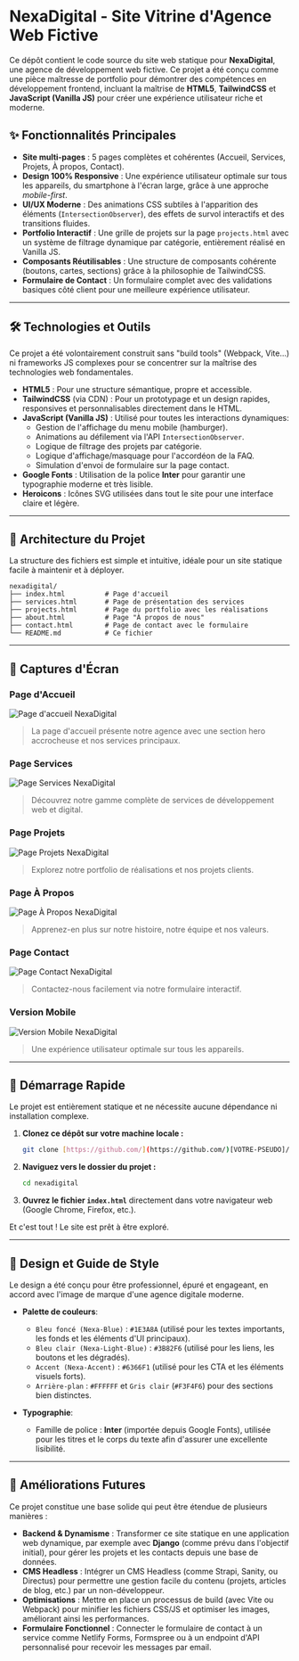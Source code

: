# NexaDigital - Site Vitrine d'Agence Web Fictive

Ce dépôt contient le code source du site web statique pour **NexaDigital**, une agence de développement web fictive. Ce projet a été conçu comme une pièce maîtresse de portfolio pour démontrer des compétences en développement frontend, incluant la maîtrise de **HTML5**, **TailwindCSS** et **JavaScript (Vanilla JS)** pour créer une expérience utilisateur riche et moderne.


## ✨ Fonctionnalités Principales

* **Site multi-pages** : 5 pages complètes et cohérentes (Accueil, Services, Projets, À propos, Contact).
* **Design 100% Responsive** : Une expérience utilisateur optimale sur tous les appareils, du smartphone à l'écran large, grâce à une approche *mobile-first*.
* **UI/UX Moderne** : Des animations CSS subtiles à l'apparition des éléments (`IntersectionObserver`), des effets de survol interactifs et des transitions fluides.
* **Portfolio Interactif** : Une grille de projets sur la page `projects.html` avec un système de filtrage dynamique par catégorie, entièrement réalisé en Vanilla JS.
* **Composants Réutilisables** : Une structure de composants cohérente (boutons, cartes, sections) grâce à la philosophie de TailwindCSS.
* **Formulaire de Contact** : Un formulaire complet avec des validations basiques côté client pour une meilleure expérience utilisateur.

---

## 🛠️ Technologies et Outils

Ce projet a été volontairement construit sans "build tools" (Webpack, Vite...) ni frameworks JS complexes pour se concentrer sur la maîtrise des technologies web fondamentales.

* **HTML5** : Pour une structure sémantique, propre et accessible.
* **TailwindCSS** (via CDN) : Pour un prototypage et un design rapides, responsives et personnalisables directement dans le HTML.
* **JavaScript (Vanilla JS)** : Utilisé pour toutes les interactions dynamiques:
    * Gestion de l'affichage du menu mobile (hamburger).
    * Animations au défilement via l'API `IntersectionObserver`.
    * Logique de filtrage des projets par catégorie.
    * Logique d'affichage/masquage pour l'accordéon de la FAQ.
    * Simulation d'envoi de formulaire sur la page contact.
* **Google Fonts** : Utilisation de la police **Inter** pour garantir une typographie moderne et très lisible.
* **Heroicons** : Icônes SVG utilisées dans tout le site pour une interface claire et légère.

---

## 📂 Architecture du Projet

La structure des fichiers est simple et intuitive, idéale pour un site statique facile à maintenir et à déployer.

```
nexadigital/
├── index.html          # Page d'accueil
├── services.html       # Page de présentation des services
├── projects.html       # Page du portfolio avec les réalisations
├── about.html          # Page "À propos de nous"
├── contact.html        # Page de contact avec le formulaire
└── README.md           # Ce fichier
```

---

## 📸 Captures d'Écran

### Page d'Accueil
![Page d'accueil NexaDigital](images/homepage.png)
> La page d'accueil présente notre agence avec une section hero accrocheuse et nos services principaux.

### Page Services
![Page Services NexaDigital](images/services.png)
> Découvrez notre gamme complète de services de développement web et digital.

### Page Projets
![Page Projets NexaDigital](images/projects.png)
> Explorez notre portfolio de réalisations et nos projets clients.

### Page À Propos
![Page À Propos NexaDigital](images/about.png)
> Apprenez-en plus sur notre histoire, notre équipe et nos valeurs.

### Page Contact
![Page Contact NexaDigital](images/contact.png)
> Contactez-nous facilement via notre formulaire interactif.

### Version Mobile
![Version Mobile NexaDigital](images/mobile.png)
> Une expérience utilisateur optimale sur tous les appareils.

---

## 🏁 Démarrage Rapide

Le projet est entièrement statique et ne nécessite aucune dépendance ni installation complexe.

1.  **Clonez ce dépôt sur votre machine locale :**
    ```bash
    git clone [https://github.com/](https://github.com/)[VOTRE-PSEUDO]/[NOM-DU-DEPOT].git
    ```

2.  **Naviguez vers le dossier du projet :**
    ```bash
    cd nexadigital
    ```

3.  **Ouvrez le fichier `index.html`** directement dans votre navigateur web (Google Chrome, Firefox, etc.).

Et c'est tout ! Le site est prêt à être exploré.

---

## 🎨 Design et Guide de Style

Le design a été conçu pour être professionnel, épuré et engageant, en accord avec l'image de marque d'une agence digitale moderne.

* **Palette de couleurs**:
    * `Bleu foncé (Nexa-Blue)` : `#1E3A8A` (utilisé pour les textes importants, les fonds et les éléments d'UI principaux).
    * `Bleu clair (Nexa-Light-Blue)` : `#3B82F6` (utilisé pour les liens, les boutons et les dégradés).
    * `Accent (Nexa-Accent)` : `#6366F1` (utilisé pour les CTA et les éléments visuels forts).
    * `Arrière-plan` : `#FFFFFF` et `Gris clair` (`#F3F4F6`) pour des sections bien distinctes.

* **Typographie**:
    * Famille de police : **Inter** (importée depuis Google Fonts), utilisée pour les titres et le corps du texte afin d'assurer une excellente lisibilité.

---

## 🔮 Améliorations Futures

Ce projet constitue une base solide qui peut être étendue de plusieurs manières :

* **Backend & Dynamisme** : Transformer ce site statique en une application web dynamique, par exemple avec **Django** (comme prévu dans l'objectif initial), pour gérer les projets et les contacts depuis une base de données.
* **CMS Headless** : Intégrer un CMS Headless (comme Strapi, Sanity, ou Directus) pour permettre une gestion facile du contenu (projets, articles de blog, etc.) par un non-développeur.
* **Optimisations** : Mettre en place un processus de build (avec Vite ou Webpack) pour minifier les fichiers CSS/JS et optimiser les images, améliorant ainsi les performances.
* **Formulaire Fonctionnel** : Connecter le formulaire de contact à un service comme Netlify Forms, Formspree ou à un endpoint d'API personnalisé pour recevoir les messages par email.

```